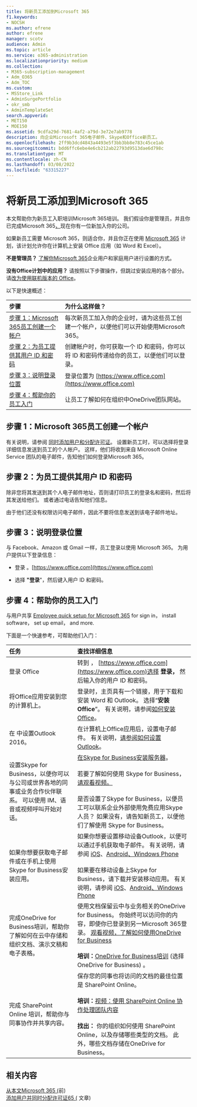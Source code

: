 ```yaml
---
title: 将新员工添加到Microsoft 365
f1.keywords:
- NOCSH
ms.author: efrene
author: efrene
manager: scotv
audience: Admin
ms.topic: article
ms.service: o365-administration
ms.localizationpriority: medium
ms.collection:
- M365-subscription-management
- Adm_O365
- Adm_TOC
ms.custom:
- MSStore_Link
- AdminSurgePortfolio
- okr_smb
- AdminTemplateSet
search.appverid:
- MET150
- MOE150
ms.assetid: 9cdfa29d-7681-4af2-a79d-3e72e7ab9778
description: 向企业Microsoft 365电子邮件、Skype和Office新员工。
ms.openlocfilehash: 2ff9b3dcd4843a4493e5f3bb3bb8e783c45ce1ab
ms.sourcegitcommit: bdd6ffc6ebe4e6cb212ab22793d9513dae6d798c
ms.translationtype: MT
ms.contentlocale: zh-CN
ms.lasthandoff: 03/08/2022
ms.locfileid: "63315227"
---
```

# <a name="add-a-new-employee-to-microsoft-365"></a>将新员工添加到Microsoft 365

本文帮助你为新员工入职培训Microsoft 365培训。 我们假设你是管理员，并且你已完成Microsoft 365[，](../setup/setup.md)现在你有一位新加入你的公司。
  
如果新员工需要 Microsoft 365，则适合你，并且你正在使用 [Microsoft 365](https://products.office.com/business/compare-office-365-for-business-plans) 计划，该计划允许你在计算机上安装 Office 应用（如 Word 和 Excel）。 
  
 **不是管理员？** [了解你Microsoft 365](https://support.microsoft.com/office/396b8d9e-e118-42d0-8a0d-87d1f2f055fb)企业用户和家庭用户进行设置的方式。 
  
 **没有Office计划中的应用？** 请按照以下步骤操作，但跳过安装应用的各个部分。 请[改为使用联机版本的 Office](https://support.microsoft.com/office/91a4ec74-67fe-4a84-a268-f6bdf3da1804)。 
  
以下是快速概述： 
  
|**步骤**|**为什么这样做？**|
|:-----|:-----|
|[步骤 1：Microsoft 365员工创建一个帐户](#step-1-create-a-microsoft-365-account-for-the-employee) <br/> |每次新员工加入你的企业时，请为这些员工创建一个帐户，以便他们可以开始使用Microsoft 365。  <br/> |
|[步骤 2：为员工提供其用户 ID 和密码](#step-2-give-the-employee-their-user-id-and-password) <br/> |创建帐户时，你可获取一个 ID 和密码，你可以将 ID 和密码传递给你的员工，以便他们可以登录。  <br/> |
|[步骤 3：说明登录位置](#step-3-explain-where-to-sign-in) <br/> |登录位置为 [https://www.office.com](https://www.office.com) <br/> |
|[步骤 4：帮助你的员工入门](#step-4-help-your-employee-get-started) <br/> |让员工了解如何在组织中OneDrive团队网站。  <br/> |
   
## <a name="step-1-create-a-microsoft-365-account-for-the-employee"></a>步骤 1：Microsoft 365员工创建一个帐户


有关说明，请参阅 [同时添加用户和分配许可证](add-users.md)。 设置新员工时，可以选择将登录详细信息发送到员工的个人帐户。 这样，他们将收到来自 Microsoft Online Service 团队的电子邮件，告知他们如何登录Microsoft 365。
  
## <a name="step-2-give-the-employee-their-user-id-and-password"></a>步骤 2：为员工提供其用户 ID 和密码


除非您将其发送到其个人电子邮件地址，否则请打印员工的登录名和密码，然后将其发送给他们。 或者通过电话告知他们信息。
  
由于他们还没有权限访问电子邮件，因此不要将信息发送到该电子邮件地址。
  
## <a name="step-3-explain-where-to-sign-in"></a>步骤 3：说明登录位置 


与 Facebook、Amazon 或 Gmail 一样，员工登录以使用 Microsoft 365。 为用户提供以下登录信息：
  
- 登录 。[https://www.office.com](https://www.office.com)
    
- 选择 **"登录**"，然后键入用户 ID 和密码。
    
## <a name="step-4-help-your-employee-get-started"></a>步骤 4：帮助你的员工入门


与用户共享 [Employee quick setup for Microsoft 365](../setup/employee-quick-setup.md) for sign in， install software， set up email， and more. 
  
下面是一个快速参考，可帮助他们入门：
  
|**任务**|**查找详细信息**|
|:-----|:-----|
|登录 Office  <br/> |转到 ， [https://www.office.com](https://www.office.com)选择 **登录，** 然后输入你的用户 ID 和密码。  <br/> |
|将Office应用安装到您的计算机上。  <br/><br/> |登录时，主页具有一个链接，用于下载和安装 Word 和 Outlook。  选择“**安装 Office**”。         有关说明，请参阅[如何安装Office](https://support.microsoft.com/office/4414eaaf-0478-48be-9c42-23adc4716658)。  <br/> |
|在 中设置Outlook 2016。  <br/> |在计算机上Office应用后，设置电子邮件。 有关说明，[请参阅如何设置Outlook](https://support.microsoft.com/office/6e27792a-9267-4aa4-8bb6-c84ef146101b)。  <br/> |
|设置Skype for Business，以便你可以与公司或世界各地的同事或业务合作伙伴联系。 可以使用 IM、语音或视频呼叫开始对话。  <br/> |[在Skype for Business安装服务器](https://support.microsoft.com/office/8a0d4da8-9d58-44f9-9759-5c8f340cb3fb)。  <br/> <br/>若要了解如何使用 Skype for Business，[请观看视频。](https://support.microsoft.com/office/3a21eca4-434d-41f1-ab06-3d4a268573b7) <br/> <br/>是否设置了Skype for Business，以便员工可以联系企业外部使用免费应用Skype人员？ 如果没有，请告知新员工，以便他们了解使用 Skype for Business。  <br/> |
|如果你想要获取电子邮件或在手机上使用Skype for Business安装应用。  <br/> |如果你想要设置移动设备Outlook，以便可以通过手机获取电子邮件。 有关说明，请参阅 [iOS](https://support.microsoft.com/office/b2de2161-cc1d-49ef-9ef9-81acd1c8e234)、[Android](https://support.microsoft.com/office/886db551-8dfa-4fd5-b835-f8e532091872)[、Windows Phone](https://support.microsoft.com/office/181a112a-be92-49ca-ade5-399264b3d417) <br/> <br/>如果要在移动设备上Skype for Business，请下载并安装移动应用。 有关说明，请参阅 [iOS](https://support.microsoft.com/office/3239c8a3-cf55-4ff0-a967-5de51911c049#OS_Type=iOS)、[Android](https://support.microsoft.com/office/4d1b7dfa-5b0b-4868-bae5-25947fb99e6e#OS_Type=Android)[、Windows Phone](https://support.microsoft.com/office/4d1b7dfa-5b0b-4868-bae5-25947fb99e6e#OS_Type=Windows_Phone) <br/> |
|完成OneDrive for Business培训，帮助你了解如何在云中存储和组织文档、演示文稿和电子表格。  <br/> |使用文档保留云中与业务相关的OneDrive for Business。 你始终可以访问你的内容，即使你已登录到另一Microsoft 365登录。 [观看视频，了解如何使用OneDrive for Business](https://support.microsoft.com/office/b30da4eb-ddd2-44b6-943b-e6fbfc6b8dde) <br/><br/> **培训：**[OneDrive for Business培训](https://support.microsoft.com/office/1f608184-b7e6-43ca-8753-2ff679203132) (选择OneDrive for Business) 。  <br/> |
|完成 SharePoint Online 培训，帮助你与同事协作并共享内容。  <br/> |保存您的同事也将访问的文档的最佳位置是 SharePoint Online。  <br/> <br/>**培训：**[视频：使用 SharePoint Online 协作处理团队内容](https://support.microsoft.com/office/c17b6824-cc22-478f-8757-497cc6b57121) <br/><br/> **找出：** 你的组织如何使用 SharePoint Online，以及存储哪些类型的文档。 此外，哪些文档存储在OneDrive for Business。  <br/> |

## <a name="related-content"></a>相关内容

[从本文Microsoft 365 (](remove-former-employee.md)前) \
[添加用户并同时分配许可证65 (](add-users.md) 文章) 